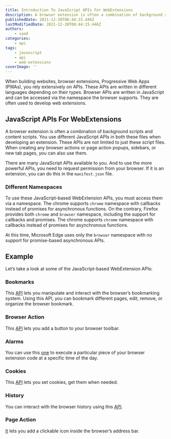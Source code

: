 ```yaml
---
title: Introduction To JavaScript APIs For WebExtensions
description: A browser extension is often a combination of background scripts and content scripts. You use different JavaScript APIs in both these files. Let's take a look at JavaScript APIs and some of its example in this piece.
publishedDate: 2021-12-20T08:44:15.446Z
lastModifiedDate: 2021-12-20T08:44:15.446Z
authors:
    - saad
categories:
    - api
tags:
    - javascript
    - api
    - web-extensions
coverImage: ''
---
```


<Lead>

When building websites, browser extensions, Progressive Web Apps (PWAs), you rely extensively on APIs. These APIs are written in different languages depending on their types. Browser APIs are written in JavaScript and can be accessed via the namespace the browser supports. They are often used to develop web extensions.

</Lead>

## JavaScript APIs For WebExtensions

A browser extension is often a combination of background scripts and content scripts. You use different JavaScript APIs in both these files when developing an extension. These APIs are not limited to just these script files. When creating any browser actions or page action popups, sidebars, or new tab pages, you can also use them.

There are many JavaScript APIs available to you. And to use the more powerful APIs, you need to request permission from your browser. If it is an extension, you can do this in the `manifest.json` file.

### Different Namespaces

To use these JavaScript-based WebExtension APIs, you must access them via a namespace. The chrome supports `chrome` namespace with callbacks instead of promises for asynchronous functions. On the contrary, Firefox provides both `chrome` and `browser` namespace, including the support for callbacks and promises. The chrome supports `chrome` namespace with callbacks instead of promises for asynchronous functions.

At this time, Microsoft Edge uses only the `browser` namespace with no support for promise-based asynchronous APIs.

## Example

Let’s take a look at some of the JavaScript-based WebExtension APIs:

### Bookmarks

This [API](https://developer.mozilla.org/en-US/docs/Mozilla/Add-ons/WebExtensions/API/bookmarks) lets you manipulate and interact with the browser’s bookmarking system. Using this API, you can bookmark different pages, edit, remove, or organize the browser bookmark.

### Browser Action

This [API](https://developer.mozilla.org/en-US/docs/Mozilla/Add-ons/WebExtensions/API/browserAction) lets you add a button to your browser toolbar.

### Alarms

You can use this [one](https://developer.mozilla.org/en-US/docs/Mozilla/Add-ons/WebExtensions/API/alarms) to execute a particular piece of your browser extension code at a specific time of the day.

### Cookies

This [API](https://developer.mozilla.org/en-US/docs/Mozilla/Add-ons/WebExtensions/API/cookies) lets you set cookies, get them when needed.

### History

You can interact with the browser history using this [API](https://developer.mozilla.org/en-US/docs/Web/API/History_API).

### Page Action

[It](https://developer.mozilla.org/en-US/docs/Mozilla/Add-ons/WebExtensions/API/pageAction) lets you add a clickable icon inside the browser’s address bar.
